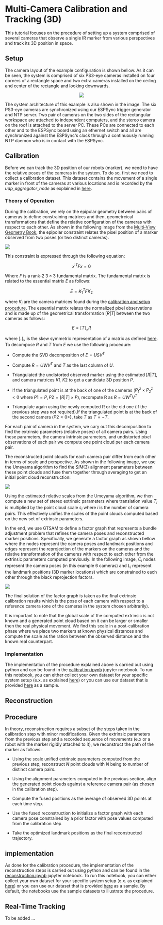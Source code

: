 # Multi-Camera Calibration and Tracking (3D)

This tutorial focuses on the procedure of setting up a system comprised of several cameras that observe a single IR marker from various perspectives and track its 3D position in space. 

## Setup
The camera layout of the example configuration is shown bellow. As it can be seen, the system is comprised of six PS3-eye cameras installed on four corners of a rectangle space and two extra cameras installed on the ceiling and center of the rectangle and looking downwards. 

<p align="center">
  <img src="../doc/ps3_eye_multi_camera.png">
</p>

The system architecture of this example is also shown in the image. The six PS3-eye cameras are synchronized using our ESPSync trigger generator and NTP server. Two pair of cameras on the two sides of the rectangular workspace are attached to independent computers, and the stereo camera on the roof is attached to the server PC. These PCs are connected to each other and to the ESPSync board using an ethernet switch and all are synchronized against the ESPSync's clock through a continuously running NTP daemon who is in contact with the ESPSync. 

## Calibration

Before we can track the 3D position of our robots (marker), we need to have the relative poses of the cameras in the system. To do so, first we need to collect a calibration dataset. This dataset contains the movement of a single marker in front of the cameras at various locations and is recorded by the *udp_aggregator_node* as explained in [here](link). 

### Theory of Operation

During the calibration, we rely on the epipolar geometry between pairs of cameras to define constraining matrices and then, geometrcical transformations that define the relative configuration of the cameras with respect to each other. As shown in the following image from the [Multi-View Geometry Book](https://www.amazon.com/Multiple-View-Geometry-Computer-Vision/dp/0521540518), the epipolar constraint relates the pixel position of a marker observed from two poses (or two distinct cameras). 

![](../doc/fundamental_constraint.webp)

This constraint is expressed through the following equation:

$${x^\prime}^T F x =0$$

Where $F$ is a rank-2 $3\times3$ fundamental matrix. The fundamental matrix is related to the essential matrix $E$ as follows:

$$E = {K_1}^TFK_2$$

where $K_i$ are the camera matrices found during the [calibration and setup procedure](). The essential matrix relates the normalized pixel observations and is made up of the geometrical transformation $[R|T]$ between the two cameras as follows:

$$E =[T]_{\times}R$$

where $[.]_{\times}$ is the skew symmetric representation of a matrix as defined [here](). To decompose $R$ and $T$ from $E$ we use the following procedure:

- Compute the SVD decomposition of $E=USV^T$

- Compute $R = UWV^T$ and $T$ as the last column of $U$. 

- Triangulated the undistorted observed marker using the estimated $[R|T]$, and camera matrices $K1, K2$ to get a candidate 3D position $P$. 

- If the triangulated point is at the back of one of the cameras ($P_1^z \times P_2^z<0$ where $P1 = P, P2 = [R|T] \times P$), recompute R as $R = UW^TV^T$

- Triangulate again using the newly computed R or the old one (if the previous step was not required).If the triangulated point is at the back of the second camera ($P2<0$>), take $T$ as $T=-T$.

For each pair of camera in the system, we cary out this decomposition to find the extrinsic parameters (relative poses) of all camera pairs. Using these parameters, the camera intrinsic parameters, and undistorted pixel observations of each pair we compute one point cloud per each camera pair. 

The reconstructed point clouds for each camera pair differ from each other in terms of scale and perspective. As shown in the following image, we use the Umeyama algorithm to find the $SIM(3)$ alignment parameters between these point clouds and fuse them together through averaging to get an initial point cloud reconstruction:

![](../doc/multi-view-pc.png)

Using the estimated relative scales from the Umeyama algorithm, we then compute a new set of stereo extrinsic parameters where translation value $T_i$ is multiplied by the point cloud scale $s_i$ where $i$ is the number of camera pairs. This effectively unifies the scales of the point clouds computed based on the new set of extrinsic parameters. 

In the end, we use GTSAM to define a factor graph that represents a bundle adjustment problem that refines the camera poses and reconstructed marker positions. Specifically, we generate a factor graph as shown bellow where the nodes represent the camera poses and landmark positions and edges represent the reprojection of the markers on the cameras and the relative transformation of the cameras with respect to each other from the extrinsic parameters computed previously. In the following image, $C_i$ nodes represent the camera poses (in this example 6 cameras) and $L_i$ represent the landmark positions (3D marker locations) which are constrained to each other through the black reprojection factors.

![](../doc/multi-camera-factor-graph.png)

The final solution of the factor graph is taken as the final extrinsic calibration results which is the pose of each camera with respect to a reference camera (one of the cameras in the system chosen arbitrarily). 

It is important to note that the global scale of the computed extrinsic is not known and a generated point cloud based on it can be larger or smaller then the real physical movement. We find this scale in a post-calibration phase where we place two markers at known physical distances and compute the scale as the ration between the observed distance and the known real counterpart. 

### Implementation

The implementation of the procedure explained above is carried out using python and can be found in the [calibration.ipynb]() jupyter notebook. To run this notebook, you can either collect your own dataset for your specific system setup (e.x. as explained [here]()) or you can use our dataset that is provided [here]() as a sample. 

## Reconstruction
## Procedure

In theory, reconstruction requires a subset of the steps taken in the calibration step with minor modifications. Given the extrinsic parameters from the previous step and a recorded sequence of movements (e.x or a robot with the marker rigidly attached to it), we reconstruct the path of the marker as follows:

- Using the scale unified extrinsic parameters computed from the previous step, reconstruct $N$ point clouds with $N$ being to number of distinct camera pairs. 

- Using the alignment parameters computed in the previous section, align the generated point clouds against a reference camera pair (as chosen in the calibration step).

- Compute the fused positions as the average of observed 3D points at each time step. 

- Use the fused reconstruction to initialize a factor graph with each camera pose constrained by a prior factor with pose values computed from the calibration step. 

- Take the optimized landmark positions as the final reconstructed trajectory. 

## implementation

As done for the calibration procedure, the implementation of the reconstruction steps is carried out using python and can be found in the [reconstruction.ipynb]() jupyter notebook. To run this notebook, you can either collect your own dataset for your specific system setup (e.x. as explained [here]()) or you can use our dataset that is provided [here]() as a sample. By default, the notebooks use the sample datasets to illustrate the procedure.

## Real-Time Tracking

To be added ...
